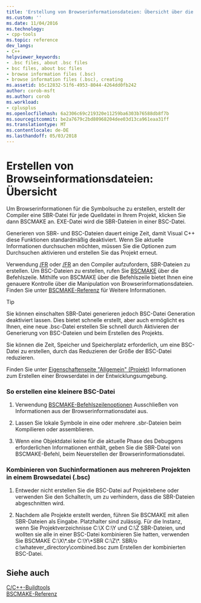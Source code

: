 ```yaml
---
title: 'Erstellung von Browserinformationsdateien: Übersicht über die | Microsoft Docs'
ms.custom: ''
ms.date: 11/04/2016
ms.technology:
- cpp-tools
ms.topic: reference
dev_langs:
- C++
helpviewer_keywords:
- .bsc files, about .bsc files
- bsc files, about bsc files
- browse information files (.bsc)
- browse information files (.bsc), creating
ms.assetid: b5c12832-51f6-4953-8044-4264dd0fb242
author: corob-msft
ms.author: corob
ms.workload:
- cplusplus
ms.openlocfilehash: 6a2306c69c219320e11259ba6303b76588db8f7b
ms.sourcegitcommit: be2a7679c2bd80968204dee03d13ca961eaa31ff
ms.translationtype: MT
ms.contentlocale: de-DE
ms.lasthandoff: 05/03/2018
---
```

# <a name="building-browse-information-files-overview"></a>Erstellen von Browseinformationsdateien: Übersicht
Um Browserinformationen für die Symbolsuche zu erstellen, erstellt der Compiler eine SBR-Datei für jede Quelldatei in Ihrem Projekt, klicken Sie dann BSCMAKE an. EXE-Datei wird die SBR-Dateien in einer BSC-Datei.  
  
 Generieren von SBR- und BSC-Dateien dauert einige Zeit, damit Visual C++ diese Funktionen standardmäßig deaktiviert. Wenn Sie aktuelle Informationen durchsuchen möchten, müssen Sie die Optionen zum Durchsuchen aktivieren und erstellen Sie das Projekt erneut.  
  
 Verwendung [/FR](../../build/reference/fr-fr-create-dot-sbr-file.md) oder [/FR](../../build/reference/fr-fr-create-dot-sbr-file.md) an den Compiler aufzufordern, SBR-Dateien zu erstellen. Um BSC-Dateien zu erstellen, rufen Sie [BSCMAKE](../../build/reference/bscmake-command-line.md) über die Befehlszeile. Mithilfe von BSCMAKE über die Befehlszeile bietet Ihnen eine genauere Kontrolle über die Manipulation von Browserinformationsdateien. Finden Sie unter [BSCMAKE-Referenz](../../build/reference/bscmake-reference.md) für Weitere Informationen.  
  
> [!TIP]
>  Sie können einschalten SBR-Datei generieren jedoch BSC-Datei Generation deaktiviert lassen. Dies bietet schnelle erstellt, aber auch ermöglicht es Ihnen, eine neue .bsc-Datei erstellen Sie schnell durch Aktivieren der Generierung von BSC-Dateien und beim Erstellen des Projekts.  
  
 Sie können die Zeit, Speicher und Speicherplatz erforderlich, um eine BSC-Datei zu erstellen, durch das Reduzieren der Größe der BSC-Datei reduzieren.  
  
 Finden Sie unter [Eigenschaftenseite "Allgemein" (Projekt)](../../ide/general-property-page-project.md) Informationen zum Erstellen einer Browserdatei in der Entwicklungsumgebung.  
  
### <a name="to-create-a-smaller-bsc-file"></a>So erstellen eine kleinere BSC-Datei  
  
1.  Verwendung [BSCMAKE-Befehlszeilenoptionen](../../build/reference/bscmake-options.md) Ausschließen von Informationen aus der Browserinformationsdatei aus.  
  
2.  Lassen Sie lokale Symbole in eine oder mehrere .sbr-Dateien beim Kompilieren oder assemblieren.  
  
3.  Wenn eine Objektdatei keine für die aktuelle Phase des Debuggens erforderlichen Informationen enthält, geben Sie die SBR-Datei von BSCMAKE-Befehl, beim Neuerstellen der Browserinformationsdatei.  
  
### <a name="to-combine-the-browse-information-from-several-projects-into-one-browser-file-bsc"></a>Kombinieren von Suchinformationen aus mehreren Projekten in einem Browsedatei (.bsc)  
  
1.  Entweder nicht erstellen Sie die BSC-Datei auf Projektebene oder verwenden Sie den Schalter/n, um zu verhindern, dass die SBR-Dateien abgeschnitten wird.  
  
2.  Nachdem alle Projekte erstellt werden, führen Sie BSCMAKE mit allen SBR-Dateien als Eingabe. Platzhalter sind zulässig. Für die Instanz, wenn Sie Projektverzeichnisse C:\X C:\Y und C:\Z SBR-Dateien, und wollten sie alle in einer BSC-Datei kombinieren Sie hatten, verwenden Sie BSCMAKE C:\X\\*.sbr C:\Y\\\*SBR C:\Z\\\*. SBR/o c:\whatever_directory\combined.bsc zum Erstellen der kombinierten BSC-Datei.  
  
## <a name="see-also"></a>Siehe auch  
 [C/C++-Buildtools](../../build/reference/c-cpp-build-tools.md)   
 [BSCMAKE-Referenz](../../build/reference/bscmake-reference.md)